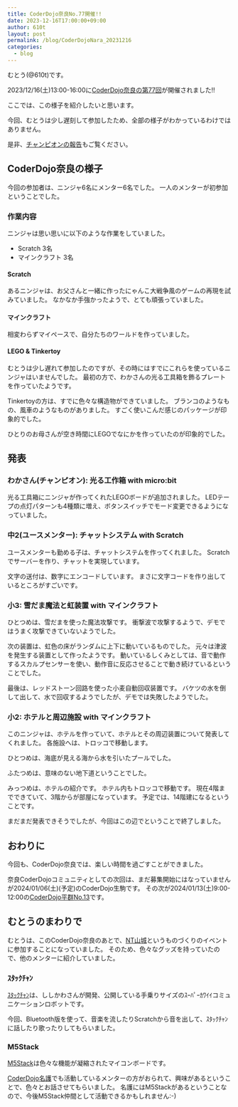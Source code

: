 ```yaml
---
title: CoderDojo奈良No.77開催!!
date: 2023-12-16T17:00:00+09:00
author: 610t
layout: post
permalink: /blog/CoderDojoNara_20231216
categories:
  - blog
---
```

むとう(@610t)です。

2023/12/16(土)13:00-16:00に[CoderDojo奈良の第77回](https://coderdojo-nara-ikoma.connpass.com/event/304609/)が開催されました!!

ここでは、この様子を紹介したいと思います。

今回、むとうは少し遅刻して参加したため、全部の様子がわかっているわけではありません。

是非、[チャンピオンの報告](https://coderdojo-nara.github.io/blog/no77)もご覧ください。

## CoderDojo奈良の様子
今回の参加者は、ニンジャ6名にメンター6名でした。
一人のメンターが初参加ということでした。

### 作業内容
ニンジャは思い思いに以下のような作業をしていました。
- Scratch 3名
- マインクラフト 3名

#### Scratch
あるニンジャは、お父さんと一緒に作ったにゃんこ大戦争風のゲームの再現を試みていました。
なかなか手強かったようで、とても頑張っていました。

#### マインクラフト
相変わらずマイペースで、自分たちのワールドを作っていました。

#### LEGO & Tinkertoy
むとうは少し遅れて参加したのですが、その時にはすでにこれらを使っているニンジャはいませんでした。
最初の方で、わかさんの光る工具箱を飾るプレートを作っていたようです。

Tinkertoyの方は、すでに色々な構造物ができていました。
ブランコのようなもの、風車のようなものがありました。
すごく使いこんだ感じのパッケージが印象的でした。

ひとりのお母さんが空き時間にLEGOでなにかを作っていたのが印象的でした。

## 発表
### わかさん(チャンピオン): 光る工作箱 with micro:bit
光る工具箱にニンジャが作ってくれたLEGOボードが追加されました。
LEDテープの点灯パターンも4種類に増え、ボタンスイッチでモード変更できるようになっていました。

### 中2(ユースメンター): チャットシステム with Scratch
ユースメンターも勤める子は、チャットシステムを作ってくれました。
Scratchでサーバーを作り、チャットを実現しています。

文字の送付は、数字にエンコードしています。
まさに文字コードを作り出しているところがすごいです。

### 小3: 雪だま魔法と虹装置 with マインクラフト
ひとつめは、雪だまを使った魔法攻撃です。
衝撃波で攻撃するようで、デモではうまく攻撃できていないようでした。

次の装置は、虹色の床がランダムに上下に動いているものでした。
元々は津波を発生する装置として作ったようです。
動いているしくみとしては、音で動作するスカルプセンサーを使い、動作音に反応させることで動き続けているということでした。

最後は、レッドストーン回路を使った小麦自動回収装置です。
バケツの水を倒して出して、水で回収するようでしたが、デモでは失敗したようでした。

### 小2: ホテルと周辺施設 with マインクラフト
このニンジャは、ホテルを作っていて、ホテルとその周辺装置について発表してくれました。
各施設へは、トロッコで移動します。

ひとつめは、海底が見える海から水を引いたプールでした。

ふたつめは、意味のない地下道ということでした。

みっつめは、ホテルの紹介です。
ホテル内もトロッコで移動です。
現在4階までできていて、3階からが部屋になっています。
予定では、14階建になるということです。

まだまだ発表できそうでしたが、今回はこの辺でということで終了しました。

## おわりに
今回も、CoderDojo奈良では、楽しい時間を過ごすことができました。

奈良CoderDojoコミュニティとしての次回は、まだ募集開始にはなっていませんが2024/01/06(土)(予定)のCoderDojo生駒です。
その次が2024/01/13(土)9:00-12:00の[CoderDojo平群No.13](https://coderdojo-nara-ikoma.connpass.com/event/305328/)です。

## むとうのまわりで
むとうは、このCoderDojo奈良のあとで、[NT山城](https://wiki.nicotech.jp/nico_tech/?NT%E5%B1%B1%E5%9F%8E2023)というものづくりのイベントに参加することになっていました。
そのため、色々なグッズを持っていたので、他のメンターに紹介していました。

### ｽﾀｯｸﾁｬﾝ
[ｽﾀｯｸﾁｬﾝ](https://protopedia.net/prototype/2345)は、ししかわさんが開発、公開している手乗りサイズのｽｰﾊﾟｰｶﾜｲｲコミュニケーションロボットです。

今回、Bluetooth版を使って、音楽を流したりScratchから音を出して、ｽﾀｯｸﾁｬﾝに話したり歌ったりしてもらいました。

### M5Stack 
[M5Stack](https://m5stack.com/)は色々な機能が凝縮されたマイコンボードです。

[CoderDojo名護](http://coderdojo-nago.com/)でも活動しているメンターの方がおられて、興味があるということで、色々とお話させてもらいました。
名護にはM5Stackがあるということなので、今後M5Stack仲間として活動できるかもしれません:-)

